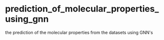 # prediction_of_molecular_properties_using_gnn
the prediction of the molecular properties from the datasets using GNN's
